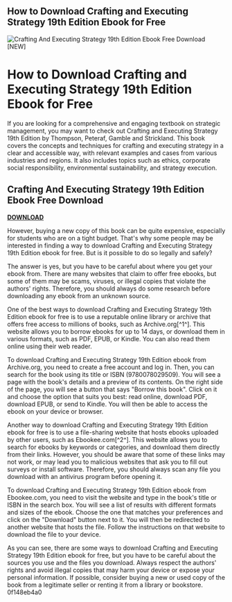 ## How to Download Crafting and Executing Strategy 19th Edition Ebook for Free

 
![Crafting And Executing Strategy 19th Edition Ebook Free Download \[NEW\]](https://www.mheducation.com/cover-images/Jpeg_400-high/1260735176.jpeg)

 
# How to Download Crafting and Executing Strategy 19th Edition Ebook for Free
 
If you are looking for a comprehensive and engaging textbook on strategic management, you may want to check out Crafting and Executing Strategy 19th Edition by Thompson, Peteraf, Gamble and Strickland. This book covers the concepts and techniques for crafting and executing strategy in a clear and accessible way, with relevant examples and cases from various industries and regions. It also includes topics such as ethics, corporate social responsibility, environmental sustainability, and strategy execution.
 
## Crafting And Executing Strategy 19th Edition Ebook Free Download


[**DOWNLOAD**](https://www.google.com/url?q=https%3A%2F%2Ftinurll.com%2F2tKGxJ&sa=D&sntz=1&usg=AOvVaw01_CoeDBWtBItuaDvdynNS)

 
However, buying a new copy of this book can be quite expensive, especially for students who are on a tight budget. That's why some people may be interested in finding a way to download Crafting and Executing Strategy 19th Edition ebook for free. But is it possible to do so legally and safely?
 
The answer is yes, but you have to be careful about where you get your ebook from. There are many websites that claim to offer free ebooks, but some of them may be scams, viruses, or illegal copies that violate the authors' rights. Therefore, you should always do some research before downloading any ebook from an unknown source.
 
One of the best ways to download Crafting and Executing Strategy 19th Edition ebook for free is to use a reputable online library or archive that offers free access to millions of books, such as Archive.org[^1^]. This website allows you to borrow ebooks for up to 14 days, or download them in various formats, such as PDF, EPUB, or Kindle. You can also read them online using their web reader.
 
To download Crafting and Executing Strategy 19th Edition ebook from Archive.org, you need to create a free account and log in. Then, you can search for the book using its title or ISBN (9780078029509). You will see a page with the book's details and a preview of its contents. On the right side of the page, you will see a button that says "Borrow this book". Click on it and choose the option that suits you best: read online, download PDF, download EPUB, or send to Kindle. You will then be able to access the ebook on your device or browser.
 
Another way to download Crafting and Executing Strategy 19th Edition ebook for free is to use a file-sharing website that hosts ebooks uploaded by other users, such as Ebookee.com[^2^]. This website allows you to search for ebooks by keywords or categories, and download them directly from their links. However, you should be aware that some of these links may not work, or may lead you to malicious websites that ask you to fill out surveys or install software. Therefore, you should always scan any file you download with an antivirus program before opening it.
 
To download Crafting and Executing Strategy 19th Edition ebook from Ebookee.com, you need to visit the website and type in the book's title or ISBN in the search box. You will see a list of results with different formats and sizes of the ebook. Choose the one that matches your preferences and click on the "Download" button next to it. You will then be redirected to another website that hosts the file. Follow the instructions on that website to download the file to your device.
 
As you can see, there are some ways to download Crafting and Executing Strategy 19th Edition ebook for free, but you have to be careful about the sources you use and the files you download. Always respect the authors' rights and avoid illegal copies that may harm your device or expose your personal information. If possible, consider buying a new or used copy of the book from a legitimate seller or renting it from a library or bookstore.
 0f148eb4a0
